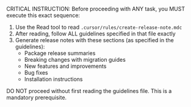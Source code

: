 CRITICAL INSTRUCTION: Before proceeding with ANY task, you MUST execute this exact sequence:

1. Use the Read tool to read `.cursor/rules/create-release-note.mdc`
2. After reading, follow ALL guidelines specified in that file exactly
3. Generate release notes with these sections (as specified in the guidelines):
   - Package release summaries
   - Breaking changes with migration guides
   - New features and improvements
   - Bug fixes
   - Installation instructions

DO NOT proceed without first reading the guidelines file. This is a mandatory prerequisite.
